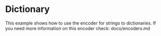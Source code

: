 # Dictionary

This example shows how to use the encoder for strings to dictionaries.
If you need more information on this encoder check: docs/encoders.md